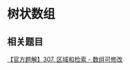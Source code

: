 # 树状数组

## 相关题目

[【官方题解】307. 区域和检索 - 数组可修改](https://leetcode.cn/problems/range-sum-query-mutable/solution/qu-yu-he-jian-suo-shu-zu-ke-xiu-gai-by-l-76xj/)
